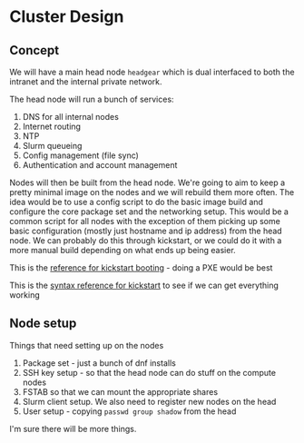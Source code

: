 # Cluster Design

## Concept
We will have a main head node ```headgear``` which is dual interfaced to both the intranet and the internal private network.

The head node will run a bunch of services:

1. DNS for all internal nodes
2. Internet routing
3. NTP
4. Slurm queueing
5. Config management (file sync)
6. Authentication and account management

Nodes will then be built from the head node.  We're going to aim to keep a pretty minimal image on the nodes and we will rebuild them more often. The idea would be to use a config script to do the basic image build and configure the core package set and the networking setup.  This would be a common script for all nodes with the exception of them picking up some basic configuration (mostly just hostname and ip address) from the head node.  We can probably do this through kickstart, or we could do it with a more manual build depending on what ends up being easier.

This is the [reference for kickstart booting](https://access.redhat.com/documentation/en-us/red_hat_enterprise_linux/7/html/installation_guide/sect-kickstart-howto) - doing a PXE would be best

This is the [syntax reference for kickstart](https://access.redhat.com/documentation/en-us/red_hat_enterprise_linux/7/html/installation_guide/sect-kickstart-syntax) to see if we can get everything working

## Node setup
Things that need setting up on the nodes

1. Package set - just a bunch of dnf installs
2. SSH key setup - so that the head node can do stuff on the compute nodes
3. FSTAB so that we can mount the appropriate shares
4. Slurm client setup. We also need to register new nodes on the head
5. User setup - copying ```passwd group shadow``` from the head

I'm sure there will be more things.
